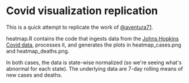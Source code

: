 # Covid visualization replication

This is a quick attempt to replicate the work of [@aventura71]( https://twitter.com/aventura71/status/1272567972113059842).

heatmap.R contains the code that ingests data from the [Johns Hopkins Covid data](https://github.com/CSSEGISandData/COVID-19/), processes it, and generates the plots in heatmap_cases.png and heatmap_deaths.png.

In both cases, the data is state-wise normalized (so we're seeing what's abnormal for each state). The underlying data are 7-day rolling means of new cases and deaths.
